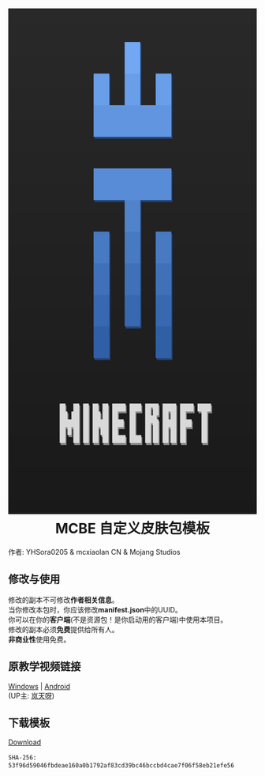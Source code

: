 <h1 align="center">
  <img src="/assets/img/resource_logo.png" width="1024" height="1024" />
  MCBE 自定义皮肤包模板
</h1>
作者: YHSora0205 & mcxiaolan CN & Mojang Studios

修改与使用
--

修改的副本不可修改**作者相关信息**。  
当你修改本包时，你应该修改**manifest.json**中的UUID。  
你可以在你的**客户端**(不是资源包！是你启动用的客户端)中使用本项目。  
修改的副本必须**免费**提供给所有人。  
**非商业性**使用免费。

原教学视频链接
--

[Windows](https://www.bilibili.com/video/BV1PtwTeREZb/?from=search) | [Android](https://www.bilibili.com/video/BV1vY4y1R7iD/?from=search)  
(UP主: [岚天呀](https://space.bilibili.com/355877984))

下载模板
--

[Download](/assets/files/Custom%20Skin%20Pack%20Template%20-%20Normal.zip)
```
SHA-256: 53f96d59046fbdeae160a0b1792af83cd39bc46bccbd4cae7f06f58eb21efe56
```